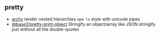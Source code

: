 ## pretty

- [archy](https://github.com/substack/node-archy) render nested hierarchies `npm ls` style with unicode pipes
- [@base2/pretty-print-object](https://github.com/Chris-Baker/pretty-print-object) Stringify an object/array like JSON.stringify just without all the double-quotes